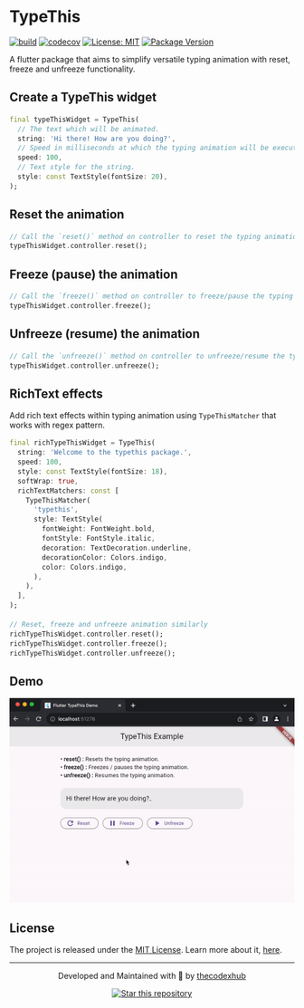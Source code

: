 # TypeThis

[![build](https://github.com/thecodexhub/typethis/actions/workflows/main.yml/badge.svg)](https://github.com/thecodexhub/typethis/actions)
[![codecov](https://codecov.io/gh/thecodexhub/typethis/graph/badge.svg?token=7FY2DF2DS1)](https://codecov.io/gh/thecodexhub/typethis)
[![License: MIT](https://img.shields.io/badge/License-MIT-purple.svg)](https://opensource.org/licenses/MIT)
[![Package Version](https://img.shields.io/pub/v/typethis.svg)](https://pub.dev/packages/typethis)

A flutter package that aims to simplify versatile typing animation with reset, freeze and unfreeze functionality.

## Create a TypeThis widget

```dart
final typeThisWidget = TypeThis(
  // The text which will be animated.
  string: 'Hi there! How are you doing?',
  // Speed in milliseconds at which the typing animation will be executed.
  speed: 100,
  // Text style for the string.
  style: const TextStyle(fontSize: 20),
);
```

## Reset the animation

```dart
// Call the `reset()` method on controller to reset the typing animation.
typeThisWidget.controller.reset();
```

## Freeze (pause) the animation

```dart
// Call the `freeze()` method on controller to freeze/pause the typing animation.
typeThisWidget.controller.freeze();
```

## Unfreeze (resume) the animation

```dart
// Call the `unfreeze()` method on controller to unfreeze/resume the typing animation.
typeThisWidget.controller.unfreeze();
```

## RichText effects

Add rich text effects within typing animation using `TypeThisMatcher` that works with regex pattern.

```dart
final richTypeThisWidget = TypeThis(
  string: 'Welcome to the typethis package.',
  speed: 100,
  style: const TextStyle(fontSize: 18),
  softWrap: true,
  richTextMatchers: const [
    TypeThisMatcher(
      'typethis',
      style: TextStyle(
        fontWeight: FontWeight.bold,
        fontStyle: FontStyle.italic,
        decoration: TextDecoration.underline,
        decorationColor: Colors.indigo,
        color: Colors.indigo,
      ),
    ),
  ],
);

// Reset, freeze and unfreeze animation similarly
richTypeThisWidget.controller.reset();
richTypeThisWidget.controller.freeze();
richTypeThisWidget.controller.unfreeze();
```

## Demo

[![Demo](demo/typethis.gif)](https://github.com/thecodexhub/typethis)

## License

The project is released under the [MIT License](LICENSE). Learn more about it, [here](https://opensource.org/license/mit/).

---

<p align="center">
  <p align="center">
    Developed and Maintained with 💜 by <a href="https://github.com/thecodexhub">thecodexhub</a>
  </p>
  <p align="center">
    <a href="https://github.com/thecodexhub/typethis">
      <img src="https://img.shields.io/github/stars/thecodexhub/typethis?label=%E2%AD%90%20Star%20this%20repository&color=%23FFBF00" alt="Star this repository">
    </a>
  </p>
</p>
